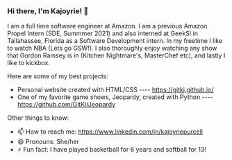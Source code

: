 ### Hi there, I'm Kajoyrie! 👋

I am a full time software engineer at Amazon. I am a previous Amazon Propel Intern (SDE, Summmer 2021) and also interned at GeekSI in Tallahassee, Florida as a Software Development intern. In my freetime I like to watch NBA (Lets go GSW!). I also thoroughly enjoy watching any show that Gordon Ramsey is in (Kitchen Nightmare's, MasterChef etc), and lastly I like to kickbox.

Here are some of my best projects:
- Personal website created with HTML/CSS ---- https://gitkj.github.io/
- One of my favorite game shows, Jeopardy, created with Python ---- https://github.com/GitKj/Jeopardy


Other things to know:
- 📫 How to reach me: https://www.linkedin.com/in/kajoyriepurcell
- 😄 Pronouns: She/her
- ⚡ Fun fact: I have played basketball for 6 years and softball for 13!
